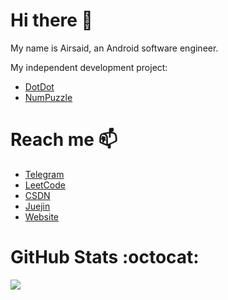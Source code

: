# Hi there :wave:
My name is Airsaid, an Android software engineer.

My independent development project:
- [DotDot](https://play.google.com/store/apps/details?id=com.mugglegame.dotdot)
- [NumPuzzle](https://play.google.com/store/apps/details?id=com.mugglegame.numpuzzle)

# Reach me :mailbox:
- [Telegram](https://t.me/airsaid)
- [LeetCode](https://leetcode-cn.com/u/airsaid/)
- [CSDN](http://blog.csdn.net/airsaid)
- [Juejin](https://juejin.im/user/576915101532bc00603df0e2)
- [Website](http://airsaid.com/)

# GitHub Stats :octocat:
<img src="https://github-readme-stats.vercel.app/api?username=airsaid&show_icons=true" />